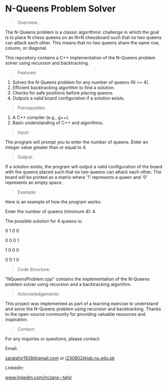 # N-Queens Problem Solver


> Overview:

The N-Queens problem is a classic algorithmic challenge in which the goal is to place N chess queens on an N×N chessboard such that no two queens can attack each other. This means that no two queens share the same row, column, or diagonal.

This repository contains a C++ implementation of the N-Queens problem solver using recursion and backtracking.

> Features:

1. Solves the N-Queens problem for any number of queens (N >= 4). 
2. Efficient backtracking algorithm to find a solution.
3. Checks for safe positions before placing queens.
4. Outputs a valid board configuration if a solution exists.

> Prerequisites:

1. A C++ compiler (e.g., g++).
2. Basic understanding of C++ and algorithms.

> Input:

The program will prompt you to enter the number of queens. Enter an integer value greater than or equal to 4.

> Output:

If a solution exists, the program will output a valid configuration of the board with the queens placed such that no two queens can attack each other. The board will be printed as a matrix where '1' represents a queen and '0' represents an empty space.

> Example:

Here is an example of how the program works:


Enter the number of queens (minimum 4): 4

The possible solution for 4 queens is:

0 1 0 0

0 0 0 1

1 0 0 0

0 0 1 0



> Code Structure:

"NQueensProblem.cpp" contains the implementation of the N-Queens problem solver using recursion and a backtracking algorithm.

> Acknowledgements:

This project was implemented as part of a learning exercise to understand and solve the N-Queens problem using recursion and backtracking. 
Thanks to the open-source community for providing valuable resources and inspiration.

> Contact:

For any inquiries or questions, please contact:

Email: 

zaratahir1928@gmail.com  or  i230802@isb.nu.edu.pk

LinkedIn:

www.linkedin.com/in/zara--tahir

